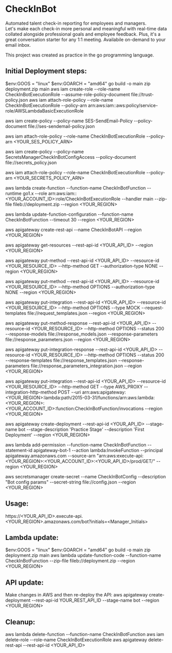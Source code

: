 # CheckInBot
Automated talent check-in reporting for employees and managers.  
Let's make each check-in more personal and meaningful with real-time data collated alongside professional goals and employee feedback. 
Plus, it's a great conversation starter for any 1:1 meeting.  Availabile on-demand to your email inbox.

This project was created as practice in the go programming language. 

## Initial Deployment steps:

$env:GOOS = "linux"
$env:GOARCH = "amd64"
go build -o main
zip deployment.zip main
aws iam create-role --role-name CheckInBotExecutionRole --assume-role-policy-document file://trust-policy.json
aws iam attach-role-policy --role-name CheckInBotExecutionRole --policy-arn arn:aws:iam::aws:policy/service-role/AWSLambdaBasicExecutionRole

aws iam create-policy --policy-name SES-SendEmail-Policy --policy-document file://ses-sendemail-policy.json

aws iam attach-role-policy --role-name CheckInBotExecutionRole --policy-arn <YOUR_SES_POLICY_ARN>

aws iam create-policy --policy-name SecretsManagerCheckInBotConfigAccess --policy-document file://secrets_policy.json

aws iam attach-role-policy --role-name CheckInBotExecutionRole --policy-arn <YOUR_SECRETS_POLICY_ARN>

aws lambda create-function --function-name CheckInBotFunction --runtime go1.x --role arn:aws:iam::<YOUR_ACCOUNT_ID>:role/CheckInBotExecutionRole --handler main --zip-file fileb://deployment.zip --region <YOUR_REGION>

aws lambda update-function-configuration --function-name CheckInBotFunction --timeout 30 --region <YOUR_REGION>

aws apigateway create-rest-api --name CheckInBotAPI --region <YOUR_REGION>

aws apigateway get-resources --rest-api-id <YOUR_API_ID> --region <YOUR_REGION>

aws apigateway put-method --rest-api-id <YOUR_API_ID> --resource-id <YOUR_RESOURCE_ID> --http-method GET --authorization-type NONE --region <YOUR_REGION>

aws apigateway put-method --rest-api-id <YOUR_API_ID> --resource-id <YOUR_RESOURCE_ID> --http-method OPTIONS --authorization-type NONE --region <YOUR_REGION>

aws apigateway put-integration --rest-api-id <YOUR_API_ID> --resource-id <YOUR_RESOURCE_ID> --http-method OPTIONS --type MOCK --request-templates file://request_templates.json --region <YOUR_REGION>

aws apigateway put-method-response --rest-api-id <YOUR_API_ID> --resource-id <YOUR_RESOURCE_ID> --http-method OPTIONS --status 200 --response-models file://response_models.json --response-parameters file://response_parameters.json --region <YOUR_REGION>

aws apigateway put-integration-response --rest-api-id <YOUR_API_ID> --resource-id <YOUR_RESOURCE_ID> --http-method OPTIONS --status 200 --response-templates file://response_templates.json --response-parameters file://response_parameters_integration.json --region <YOUR_REGION>

aws apigateway put-integration --rest-api-id <YOUR_API_ID> --resource-id <YOUR_RESOURCE_ID> --http-method GET --type AWS_PROXY --integration-http-method POST --uri arn:aws:apigateway:<YOUR_REGION>:lambda:path/2015-03-31/functions/arn:aws:lambda:<YOUR_REGION>:<YOUR_ACCOUNT_ID>:function:CheckInBotFunction/invocations --region <YOUR_REGION>

aws apigateway create-deployment --rest-api-id <YOUR_API_ID> --stage-name bot --stage-description 'Practice Stage' --description 'First Deployment' --region <YOUR_REGION>

aws lambda add-permission --function-name CheckInBotFunction --statement-id apigateway-bot-1 --action lambda:InvokeFunction --principal apigateway.amazonaws.com --source-arn "arn:aws:execute-api:<YOUR_REGION>:<YOUR_ACCOUNT_ID>:<YOUR_API_ID>/prod/GET/" --region <YOUR_REGION>

aws secretsmanager create-secret --name CheckInBotConfig --description "Bot config params" --secret-string file://config.json --region <YOUR_REGION>


## Usage: 

https://<YOUR_API_ID>.execute-api.<YOUR_REGION>.amazonaws.com/bot?initials=<Manager_Initials>


## Lambda update:

$env:GOOS = "linux"
$env:GOARCH = "amd64"
go build -o main
zip deployment.zip main
aws lambda update-function-code --function-name CheckInBotFunction --zip-file fileb://deployment.zip --region <YOUR_REGION>


## API update:

Make changes in AWS and then re-deploy the API:
aws apigateway create-deployment --rest-api-id YOUR_REST_API_ID --stage-name bot --region <YOUR_REGION>


## Cleanup:

aws lambda delete-function --function-name CheckInBotFunction
aws iam delete-role --role-name CheckInBotExecutionRole
aws apigateway delete-rest-api --rest-api-id <YOUR_API_ID>
